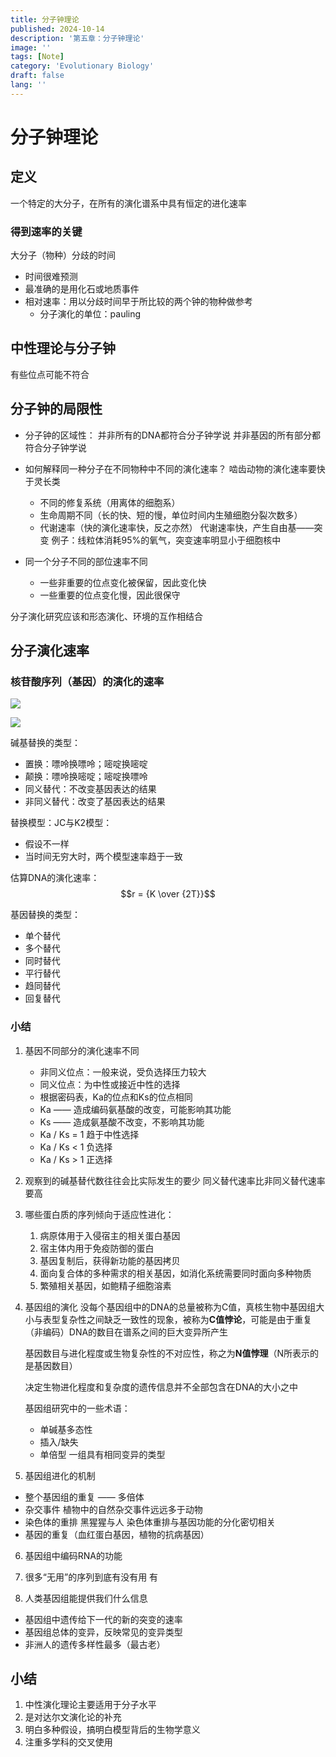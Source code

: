 ```yaml
---
title: 分子钟理论
published: 2024-10-14
description: '第五章：分子钟理论'
image: ''
tags: [Note]
category: 'Evolutionary Biology'
draft: false 
lang: ''
---
```

# 分子钟理论

## 定义
一个特定的大分子，在所有的演化谱系中具有恒定的进化速率

### 得到速率的关键
大分子（物种）分歧的时间
- 时间很难预测
- 最准确的是用化石或地质事件
- 相对速率：用以分歧时间早于所比较的两个钟的物种做参考
    - 分子演化的单位：pauling

## 中性理论与分子钟
有些位点可能不符合

## 分子钟的局限性
- 分子钟的区域性：
并非所有的DNA都符合分子钟学说
并非基因的所有部分都符合分子钟学说
- 如何解释同一种分子在不同物种中不同的演化速率？
    啮齿动物的演化速率要快于灵长类
    - 不同的修复系统（用离体的细胞系）
    - 生命周期不同（长的快、短的慢，单位时间内生殖细胞分裂次数多）
    - 代谢速率（快的演化速率快，反之亦然）
        代谢速率快，产生自由基——突变
        例子：线粒体消耗95%的氧气，突变速率明显小于细胞核中

- 同一个分子不同的部位速率不同
    - 一些非重要的位点变化被保留，因此变化快
    - 一些重要的位点变化慢，因此很保守

分子演化研究应该和形态演化、环境的互作相结合

## 分子演化速率

### 核苷酸序列（基因）的演化的速率

![](https://img.duckk.org/2024/10/1692d5e73f5156528dba957f7c16f201.png)

![](https://img.duckk.org/2024/10/a1ee39579d8bf4148bbbee622f4a7593.png)

碱基替换的类型：
- 置换：嘌呤换嘌呤；嘧啶换嘧啶
- 颠换：嘌呤换嘧啶；嘧啶换嘌呤
- 同义替代：不改变基因表达的结果
- 非同义替代：改变了基因表达的结果

替换模型：JC与K2模型：
- 假设不一样
- 当时间无穷大时，两个模型速率趋于一致

估算DNA的演化速率：
$$r = {K \over {2T}}$$

基因替换的类型：
- 单个替代
- 多个替代
- 同时替代
- 平行替代
- 趋同替代
- 回复替代

### 小结
1. 基因不同部分的演化速率不同
    - 非同义位点：一般来说，受负选择压力较大
    - 同义位点：为中性或接近中性的选择
    - 根据密码表，Ka的位点和Ks的位点相同
    - Ka —— 造成编码氨基酸的改变，可能影响其功能
    - Ks —— 造成氨基酸不改变，不影响其功能
    - Ka / Ks = 1
        趋于中性选择
    - Ka / Ks < 1
        负选择
    - Ka / Ks > 1
        正选择

2. 观察到的碱基替代数往往会比实际发生的要少
   同义替代速率比非同义替代速率要高

3. 哪些蛋白质的序列倾向于适应性进化：
    1. 病原体用于入侵宿主的相关蛋白基因
    2. 宿主体内用于免疫防御的蛋白
    3. 基因复制后，获得新功能的基因拷贝
    4. 面向复合体的多种需求的相关基因，如消化系统需要同时面向多种物质
    5. 繁殖相关基因，如鲍精子细胞溶素

4. 基因组的演化
    没每个基因组中的DNA的总量被称为C值，真核生物中基因组大小与表型复杂性之间缺乏一致性的现象，被称为**C值悖论**，可能是由于重复（非编码）DNA的数目在谱系之间的巨大变异所产生

    基因数目与进化程度或生物复杂性的不对应性，称之为**N值悖理**（N所表示的是基因数目）

    决定生物进化程度和复杂度的遗传信息并不全部包含在DNA的大小之中

    基因组研究中的一些术语：
    - 单碱基多态性
    - 插入/缺失
    - 单倍型
        一组具有相同变异的类型

5. 基因组进化的机制
- 整个基因组的重复 —— 多倍体
- 杂交事件
    植物中的自然杂交事件远远多于动物
- 染色体的重排
    黑猩猩与人
    染色体重排与基因功能的分化密切相关
- 基因的重复（血红蛋白基因，植物的抗病基因）

6. 基因组中编码RNA的功能

7. 很多“无用”的序列到底有没有用
    有

8. 人类基因组能提供我们什么信息
- 基因组中遗传给下一代的新的突变的速率
- 基因组总体的变异，反映常见的变异类型
- 非洲人的遗传多样性最多（最古老）

## 小结

1. 中性演化理论主要适用于分子水平
2. 是对达尔文演化论的补充
3. 明白多种假设，搞明白模型背后的生物学意义
4. 注重多学科的交叉使用